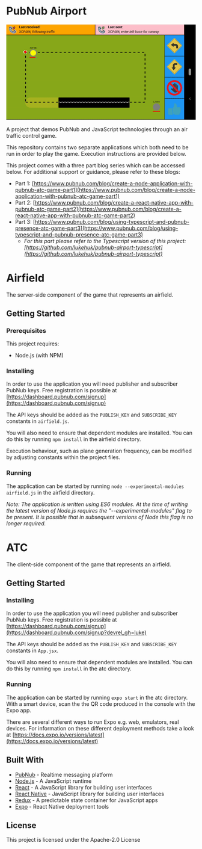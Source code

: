 # PubNub Airport
![React Native Airport Game Screen Recording](./react-native-airport-game-screen-recording.gif "React Native Airport Game Screen Recording")


A project that demos PubNub and JavaScript technologies through an air traffic control game.

This repository contains two separate applications which both need to be run in order to play the game. Execution instructions are provided below.

This project comes with a three part blog series which can be accessed below. For additional support or guidance, please refer to these blogs:
* Part 1: [https://www.pubnub.com/blog/create-a-node-application-with-pubnub-atc-game-part1](https://www.pubnub.com/blog/create-a-node-application-with-pubnub-atc-game-part1)
* Part 2: [https://www.pubnub.com/blog/create-a-react-native-app-with-pubnub-atc-game-part2](https://www.pubnub.com/blog/create-a-react-native-app-with-pubnub-atc-game-part2)
* Part 3: [https://www.pubnub.com/blog/using-typescript-and-pubnub-presence-atc-game-part3](https://www.pubnub.com/blog/using-typescript-and-pubnub-presence-atc-game-part3)
  * _For this part please refer to the Typescript version of this project: [https://github.com/lukehuk/pubnub-airport-typescript](https://github.com/lukehuk/pubnub-airport-typescript)_

# Airfield
The server-side component of the game that represents an airfield.

## Getting Started
### Prerequisites
This project requires:
* Node.js (with NPM)

### Installing
In order to use the application you will need publisher and subscriber PubNub keys. Free registration is possible at [https://dashboard.pubnub.com/signup](https://dashboard.pubnub.com/signup) 

The API keys should be added as the `PUBLISH_KEY` and `SUBSCRIBE_KEY` constants in `airfield.js`.

You will also need to ensure that dependent modules are installed. You can do this by running `npm install` in the airfield directory.

Execution behaviour, such as plane generation frequency, can be modified by adjusting constants within the project files.

### Running
The application can be started by running `node --experimental-modules airfield.js` in the airfield directory.

*Note: The application is written using ES6 modules. At the time of writing the latest version of Node.js requires the "--experimental-modules" flag to be present. It is possible that in subsequent versions of Node this flag is no longer required.* 

# ATC
The client-side component of the game that represents an airfield.

## Getting Started

### Installing
In order to use the application you will need publisher and subscriber PubNub keys. Free registration is possible at [https://dashboard.pubnub.com/signup](https://dashboard.pubnub.com/signup?devrel_gh=luke) 

The API keys should be added as the `PUBLISH_KEY` and `SUBSCRIBE_KEY` constants in `App.jsx`.

You will also need to ensure that dependent modules are installed. You can do this by running `npm install` in the atc directory.

### Running
The application can be started by running `expo start` in the atc directory. With a smart device, scan the the QR code produced in the console with the Expo app.

There are several different ways to run Expo e.g. web, emulators, real devices. For information on these different deployment methods take a look at [https://docs.expo.io/versions/latest](https://docs.expo.io/versions/latest)

## Built With
* [PubNub](https://www.pubnub.com/) - Realtime messaging platform 
* [Node.js](https://nodejs.org/) - A JavaScript runtime
* [React](https://reactjs.org/) - A JavaScript library for building user interfaces
* [React Native](https://facebook.github.io/react-native) - JavaScript library for building user interfaces 
* [Redux](https://redux.js.org/introduction/getting-started) - A predictable state container for JavaScript apps
* [Expo](https://expo.io) - React Native deployment tools

## License
This project is licensed under the Apache-2.0 License